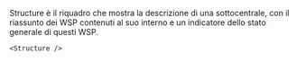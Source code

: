 Structure è il riquadro che mostra la descrizione di una sottocentrale, con il riassunto dei WSP contenuti al suo interno e un indicatore dello stato generale di questi WSP.

```
<Structure />
```
